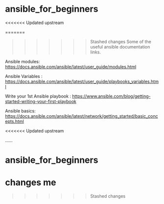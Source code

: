 # ansible_for_beginners			

<<<<<<< Updated upstream

=======
>>>>>>> Stashed changes
Some of the useful ansible documentation links.		

Ansible modules: https://docs.ansible.com/ansible/latest/user_guide/modules.html		

Ansible Variables : https://docs.ansible.com/ansible/latest/user_guide/playbooks_variables.html		

Write your 1st Ansible playbook : https://www.ansible.com/blog/getting-started-writing-your-first-playbook		

Ansible basics: https://docs.ansible.com/ansible/latest/network/getting_started/basic_concepts.html		

<<<<<<< Updated upstream

......

# ansible_for_beginners

changes me
=======
>>>>>>> Stashed changes

